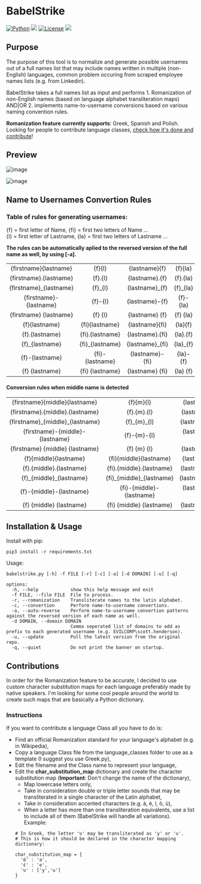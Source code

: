 # BabelStrike
[![Python](https://img.shields.io/badge/Python-%E2%89%A5%203.6-yellow.svg)](https://www.python.org/) 
<img src="https://img.shields.io/badge/Developed%20on-kali%20linux-blueviolet">
[![License](https://img.shields.io/badge/License-CC%20Attr--NonCommercial%204.0-red)](https://github.com/t3l3machus/BabelStrike/blob/main/LICENSE.md)
<img src="https://img.shields.io/badge/Maintained%3F-Yes-96c40f">

## Purpose
The purpose of this tool is to normalize and generate possible usernames out of a full names list that may include names written in multiple (non-English) languages, common problem occuring from scraped employee names lists (e.g. from Linkedin).

BabelStrike takes a full names list as input and performs 1. Romanization of non-English names (based on language alphabet transliteration maps) AND|OR 2. implements name-to-username conversions based on various naming convention rules.

**Romanization feature currently supports**: Greek, Spanish and Polish. Looking for people to contribute language classes, [check how it's done and contribute](#Contributions)!

## Preview
![image](https://user-images.githubusercontent.com/75489922/213708017-4e435a6f-db5a-44bd-b66c-0a9b77073859.png)

![image](https://user-images.githubusercontent.com/75489922/213708062-3d992884-5858-4bb3-92d3-42510e8ba567.png)


## Name to Usernames Convertion Rules
### Table of rules for generating usernames:  

{f} = first letter of Name, {fi} = first two letters of Name ...  
{l} = first letter of Lastname, {la} = first two letters of Lastname ...  

**The rules can be automatically aplied to the reversed version of the full name as well, by using [-a].**

|                          |                 |                |            |                | 
| :----------------------: |:---------------:|:--------------:| :--------: | :------------: | 
| {firstname}{lastname}    | {f}{l}          | {lastname}{f}    | {f}{la}  | {firstname}    |
| {firstname}.{lastname}   | {f}.{l}         | {lastname}.{f}   | {f}.{la} | {lastname}     |
| {firstname}_{lastname}   | {f}_{l}         | {lastname}_{f}   | {f}_{la} |                |
| {firstname}-{lastname}   | {f}-{l}         | {lastname}-{f}   | {f}-{la} |                |
| {firstname} {lastname}   | {f} {l}         | {lastname} {f}   | {f} {la} |                |
| {f}{lastname}            | {fi}{lastname}  | {lastname}{fi}   | {la}{f}  |                |
| {f}.{lastname}           | {fi}.{lastname} | {lastname}.{fi}  | {la}.{f} |                |
| {f}_{lastname}           | {fi}_{lastname} | {lastname}_{fi}  | {la}_{f} |                |
| {f}-{lastname}           | {fi}-{lastname} | {lastname}-{fi}  | {la}-{f} |                |
| {f} {lastname}           | {fi} {lastname} | {lastname} {fi}  | {la} {f} |                |

#### Conversion rules when middle name is detected

|                                  |                          |                           |             |                | 
| :------------------------------: |:------------------------:|:-------------------------:| :---------: | :------------: | 
| {firstname}{middle}{lastname}    | {f}{m}{l}                | {lastname}{middle}{f}     | {f}{m}{l}   |                |
| {firstname}.{middle}.{lastname}  | {f}.{m}.{l}              | {lastname}.{middle}.{f}   | {f}.{m}.{l} |                |
| {firstname}\_{middle}\_{lastname}  | {f}\_{m}\_{l}              | {lastname}\_{middle}\_{f}   | {f}\_{m}\_{l} |                |
| {firstname}-{middle}-{lastname}  | {f}-{m}-{l}              | {lastname}-{middle}-{f}   | {f}-{m}-{l} |                |
| {firstname} {middle} {lastname}  | {f} {m} {l}              | {lastname} {middle} {f}   | {f} {m} {l} |                |
| {f}{middle}{lastname}            | {fi}{middle}{lastname}   | {lastname}{middle}{fi}    | {firstname} |                |
| {f}.{middle}.{lastname}          | {fi}.{middle}.{lastname} | {lastname}.{middle}.{fi}  | {middle}    |                |
| {f}\_{middle}\_{lastname}          | {fi}\_{middle}\_{lastname} | {lastname}\_{middle}\_{fi}  | {lastname}  |                |
| {f}-{middle}-{lastname}          | {fi}-{middle}-{lastname} | {lastname}-{middle}-{fi}  |             |                |
| {f} {middle} {lastname}          | {fi} {middle} {lastname} | {lastname} {middle} {fi}  |             |                |

## Installation & Usage
Install with pip:
```
pip3 install -r requirements.txt
```

Usage:
```
babelstrike.py [-h] -f FILE [-r] [-c] [-a] [-d DOMAIN] [-u] [-q]

options:
  -h, --help            show this help message and exit
  -f FILE, --file FILE  File to process.
  -r, --romanization    Transliterate names to the latin alphabet.
  -c, --convertion      Perform name-to-username convertions.
  -a, --auto-reverse    Perform name-to-username convertion patterns against the reversed version of each name as well.
  -d DOMAIN, --domain DOMAIN
                        Comma seperated list of domains to add as prefix to each generated username (e.g. EVILCORP\scott.henderson).
  -u, --update          Pull the latest version from the original repo.
  -q, --quiet           Do not print the banner on startup.
```

## Contributions
In order for the Romanization feature to be accurate, I decided to use custom character substitution maps for each language preferably made by native speakers. 
I'm looking for some cool people around the world to create such maps that are basically a Python dictionary.

### Instructions
If you want to contribute a language Class all you have to do is:
* Find an official Romanization standard for your language's alphabet (e.g. in Wikipedia),
* Copy a language Class file from the language_classes folder to use as a template (I suggest you use Greek.py),
* Edit the filename and the Class name to represent your language,
* Edit the **char_substitution_map** dictionary and create the character substitution map (**Important**: Don't change the name of the dictionary),
  * Map lowercase letters only, 
  * Take in consideration double or triple letter sounds that may be transliterated in a single character of the Latin alphabet,
  * Take in consideration accented characters (e.g. à, è, ì, ò, ù),
  * When a letter has more than one transliteration equivalents, use a list to include all of them (BabelStrike will handle all variations). Example: 
  ```
  # In Greek, the letter 'υ' may be transliterated as 'y' or 'u'. 
  # This is how it should be declared in the character mapping dictionary:
  
  char_substitution_map = {
    'ά' : 'a',
    'έ' : 'e',
    'υ' : ['y','u']
  }
  ```
